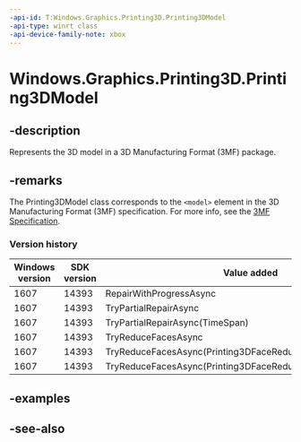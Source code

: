 ```yaml
---
-api-id: T:Windows.Graphics.Printing3D.Printing3DModel
-api-type: winrt class
-api-device-family-note: xbox
---
```


<!-- Class syntax.
public class Printing3DModel : Windows.Graphics.Printing3D.IPrinting3DModel, Windows.Graphics.Printing3D.IPrinting3DModel2
-->

# Windows.Graphics.Printing3D.Printing3DModel

## -description
Represents the 3D model in a 3D Manufacturing Format (3MF) package.

## -remarks
The Printing3DModel class corresponds to the `<model>` element in the 3D Manufacturing Format (3MF) specification. For more info, see the [3MF Specification](https://3mf.io/spec/).

### Version history

| Windows version | SDK version | Value added |
| -- | -- | -- |
| 1607 | 14393 | RepairWithProgressAsync |
| 1607 | 14393 | TryPartialRepairAsync |
| 1607 | 14393 | TryPartialRepairAsync(TimeSpan) |
| 1607 | 14393 | TryReduceFacesAsync |
| 1607 | 14393 | TryReduceFacesAsync(Printing3DFaceReductionOptions) |
| 1607 | 14393 | TryReduceFacesAsync(Printing3DFaceReductionOptions,TimeSpan) |

## -examples

## -see-also
